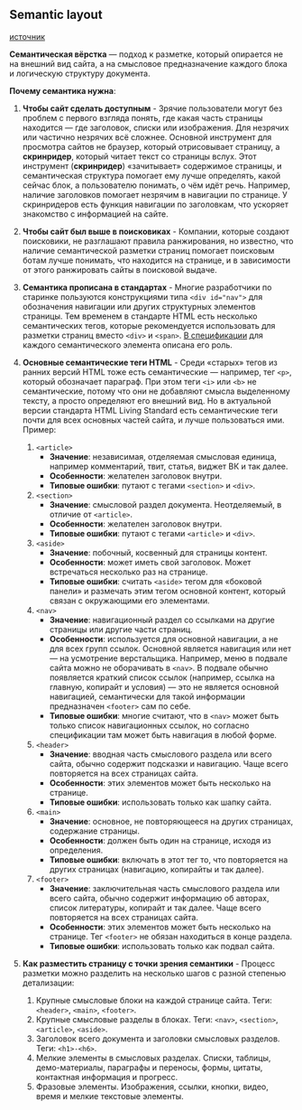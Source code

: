 ## Semantic layout

[источник](https://habr.com/ru/companies/htmlacademy/articles/546500/)

**Семантическая вёрстка** — подход к разметке, который опирается не на внешний вид сайта, а на смысловое предназначение каждого блока и логическую структуру документа.

**Почему семантика нужна**:

1. **Чтобы сайт сделать доступным** - Зрячие пользователи могут без проблем с первого взгляда понять, где какая часть страницы находится — где заголовок, списки или изображения.
   Для незрячих или частично незрячих всё сложнее. Основной инструмент для просмотра сайтов не браузер, который отрисовывает страницу, а **скринридер**, который читает текст со страницы вслух.
   Этот инструмент (**скринридер**) «зачитывает» содержимое страницы, и семантическая структура помогает ему лучше определять, какой сейчас блок, а пользователю понимать, о чём идёт речь.
   Например, наличие заголовков помогает незрячим в навигации по странице. У скринридеров есть функция навигации по заголовкам, что ускоряет знакомство с информацией на сайте.

2. **Чтобы сайт был выше в поисковиках** - Компании, которые создают поисковики, не разглашают правила ранжирования, но известно, что наличие семантической разметки страниц помогает поисковым ботам лучше понимать, что находится на странице, и в зависимости от этого ранжировать сайты в поисковой выдаче.

3. **Семантика прописана в стандартах** - Многие разработчики по старинке пользуются конструкциями типа `<div id="nav">` для обозначения навигации или других структурных элементов страницы.
   Тем временем в стандарте HTML есть несколько семантических тегов, которые рекомендуется использовать для разметки страниц вместо `<div>` и `<span>`. [В спецификации](https://html.spec.whatwg.org/multipage/sections.html#the-nav-element) для каждого семантического элемента описана его роль.

4. **Основные семантические теги HTML** - Среди «старых» тегов из ранних версий HTML тоже есть семантические — например, тег `<p>`, который обозначает параграф. При этом теги `<i>` или `<b>` не семантические, потому что они не добавляют смысла выделенному тексту, а просто определяют его внешний вид.
   Но в актуальной версии стандарта HTML Living Standard есть семантические теги почти для всех основных частей сайта, и лучше пользоваться ими. Пример:

   1. `<article>`
      - **Значение**: независимая, отделяемая смысловая единица, например комментарий, твит, статья, виджет ВК и так далее.
      - **Особенности**: желателен заголовок внутри.
      - **Типовые ошибки**: путают с тегами `<section>` и `<div>`.
   2. `<section>`
      - **Значение**: смысловой раздел документа. Неотделяемый, в отличие от `<article>`.
      - **Особенности**: желателен заголовок внутри.
      - **Типовые ошибки**: путают с тегами `<article>` и `<div>`.
   3. `<aside>`
      - **Значение**: побочный, косвенный для страницы контент.
      - **Особенности**: может иметь свой заголовок. Может встречаться несколько раз на странице.
      - **Типовые ошибки**: считать `<aside>` тегом для «боковой панели» и размечать этим тегом основной контент, который связан с окружающими его элементами.
   4. `<nav>`
      - **Значение**: навигационный раздел со ссылками на другие страницы или другие части страниц.
      - **Особенности**: используется для основной навигации, а не для всех групп ссылок. Основной является навигация или нет — на усмотрение верстальщика. Например, меню в подвале сайта можно не оборачивать в `<nav>`. В подвале обычно появляется краткий список ссылок (например, ссылка на главную, копирайт и условия) — это не является основной навигацией, семантически для такой информации предназначен `<footer>` сам по себе.
      - **Типовые ошибки**: многие считают, что в `<nav>` может быть только список навигационных ссылок, но согласно спецификации там может быть навигация в любой форме.
   5. `<header>`
      - **Значение**: вводная часть смыслового раздела или всего сайта, обычно содержит подсказки и навигацию. Чаще всего повторяется на всех страницах сайта.
      - **Особенности**: этих элементов может быть несколько на странице.
      - **Типовые ошибки**: использовать только как шапку сайта.
   6. `<main>`
      - **Значение**: основное, не повторяющееся на других страницах, содержание страницы.
      - **Особенности**: должен быть один на странице, исходя из определения.
      - **Типовые ошибки**: включать в этот тег то, что повторяется на других страницах (навигацию, копирайты и так далее).
   7. `<footer>`
      - **Значение**: заключительная часть смыслового раздела или всего сайта, обычно содержит информацию об авторах, список литературы, копирайт и так далее. Чаще всего повторяется на всех страницах сайта.
      - **Особенности**: этих элементов может быть несколько на странице. Тег `<footer>` не обязан находиться в конце раздела.
      - **Типовые ошибки**: использовать только как подвал сайта.

5. **Как разместить страницу с точки зрения семантики** - Процесс разметки можно разделить на несколько шагов с разной степенью детализации:
   1. Крупные смысловые блоки на каждой странице сайта. Теги: `<header>`, `<main>`, `<footer>`.
   2. Крупные смысловые разделы в блоках. Теги: `<nav>`, `<section>`, `<article>`, `<aside>`.
   3. Заголовок всего документа и заголовки смысловых разделов. Теги: `<h1>-<h6>`.
   4. Мелкие элементы в смысловых разделах. Списки, таблицы, демо-материалы, параграфы и переносы, формы, цитаты, контактная информация и прогресс.
   5. Фразовые элементы. Изображения, ссылки, кнопки, видео, время и мелкие текстовые элементы.
